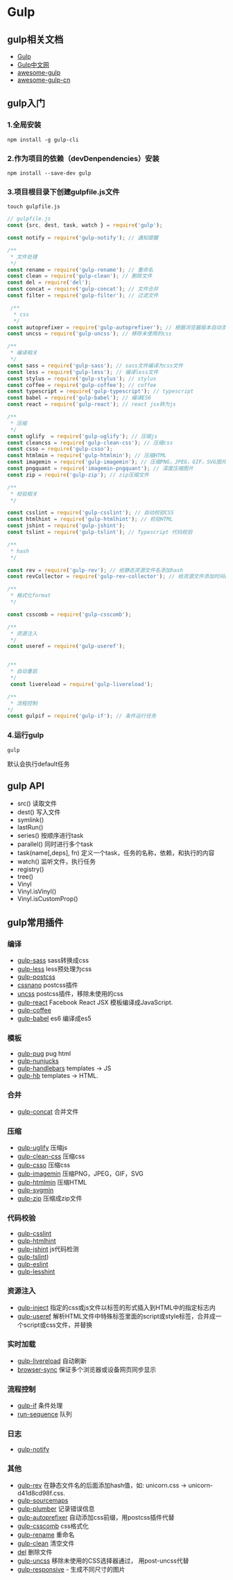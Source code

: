 # Gulp

## gulp相关文档

* [Gulp](https://gulpjs.com/)
* [Gulp中文网](https://www.gulpjs.com.cn/)
* [awesome-gulp](https://github.com/alferov/awesome-gulp)
* [awesome-gulp-cn](https://github.com/Pines-Cheng/awesome-gulp-cn)

## gulp入门

### 1.全局安装

```shell
npm install -g gulp-cli
```

### 2.作为项目的依赖（devDenpendencies）安装

```shell
npm install --save-dev gulp
```

### 3.项目根目录下创建gulpfile.js文件

```shell
touch gulpfile.js
```

```javascript
// gulpfile.js
const {src, dest, task, watch } = require('gulp');

const notify = require('gulp-notify'); // 通知提醒

/**
 * 文件处理
 */
const rename = require('gulp-rename'); // 重命名
const clean = require('gulp-clean'); // 删除文件
const del = require('del');
const concat = require('gulp-concat'); // 文件合并
const filter = require('gulp-filter'); // 过滤文件

 /**
  * css
  */
const autoprefixer = require('gulp-autoprefixer'); // 根据浏览器版本自动添加前缀
const uncss = require('gulp-uncss'); // 移除未使用的css

/**
 * 编译相关
 */
const sass = require('gulp-sass'); // sass文件编译为css文件
const less = require('gulp-less'); // 编译less文件
const stylus = require('gulp-stylus'); // stylus
const coffee = require('gulp-coffee'); // coffee
const typescript = require('gulp-typescript'); // typescript
const babel = require('gulp-babel'); // 编译ES6
const react = require('gulp-react'); // react jsx转为js

/**
 * 压缩
 */
const uglify  = require('gulp-uglify'); // 压缩js
const cleancss = require('gulp-clean-css'); // 压缩css
const csso = require('gulp-csso');
const htmlmin = require('gulp-htmlmin'); // 压缩HTML
const imagemin = require('gulp-imagemin'); // 压缩PNG，JPEG，GIF，SVG图片
const pngquant = require('imagemin-pngquant'); // 深度压缩图片
const zip = require('gulp-zip'); // zip压缩文件

/**
 * 校验相关
 */

const csslint = require('gulp-csslint'); // 自动校验CSS
const htmlhint = require('gulp-htmlhint'); // 校验HTML
const jshint = require('gulp-jshint');
const tslint = require('gulp-tslint'); // Typescript 代码校验

/**
 * hash
 */

const rev = require('gulp-rev'); // 给静态资源文件名添加hash
const revCollector = require('gulp-rev-collector'); // 给资源文件添加时间戳

/**
 * 格式化format
 */

const csscomb = require('gulp-csscomb');

/**
 * 资源注入
 */
const useref = require('gulp-useref');


/**
 * 自动重启
 */
 const livereload = require('gulp-livereload');

/**
 * 流程控制
*/
const gulpif = require('gulp-if'); // 条件运行任务
```

### 4.运行gulp

```shell
gulp
```

默认会执行default任务

## gulp API

* src() 读取文件
* dest() 写入文件
* symlink()
* lastRun()
* series() 按顺序进行task
* parallel() 同时进行多个task
* task(name[,deps], fn) 定义一个task，任务的名称，依赖，和执行的内容
* watch() 监听文件，执行任务
* registry()
* tree()
* Vinyl
* Vinyl.isVinyl()
* Vinyl.isCustomProp()

## gulp常用插件

### 编译

* [gulp-sass](https://github.com/dlmanning/gulp-sass)  sass转换成css
* [gulp-less](https://github.com/gulp-community/gulp-less) less预处理为css
* [gulp-postcss](https://github.com/postcss/gulp-postcss)
* [cssnano](https://github.com/cssnano/cssnano) postcss插件
* [uncss](https://github.com/uncss/postcss-uncss) postcss插件，移除未使用的css
* [gulp-react](https://github.com/sindresorhus/gulp-react)   Facebook React JSX 模板编译成JavaScript.
* [gulp-coffee](https://github.com/gulp-community/gulp-coffee)
* [gulp-babel](https://github.com/babel/gulp-babel) es6 编译成es5

### 模板

* [gulp-pug](https://github.com/gulp-community/gulp-pug) pug html
* [gulp-nunjucks](https://github.com/sindresorhus/gulp-nunjucks)
* [gulp-handlebars](https://github.com/lazd/gulp-handlebars) templates → JS
* [gulp-hb](https://github.com/shannonmoeller/gulp-hb) templates → HTML.

### 合并

* [gulp-concat](https://github.com/gulp-community/gulp-concat) 合并文件

### 压缩

* [gulp-uglify](https://github.com/terinjokes/gulp-uglify) 压缩js
* [gulp-clean-css](https://github.com/scniro/gulp-clean-css) 压缩css
* [gulp-csso](https://github.com/ben-eb/gulp-csso) 压缩css
* [gulp-imagemin](https://github.com/sindresorhus/gulp-imagemin)    压缩PNG，JPEG，GIF，SVG
* [gulp-htmlmin](https://github.com/jonschlinkert/gulp-htmlmin)  压缩HTML
* [gulp-svgmin](https://github.com/ben-eb/gulp-svgmin)
* [gulp-zip](https://github.com/sindresorhus/gulp-zip) 压缩成zip文件

### 代码校验

* [gulp-csslint](https://github.com/lazd/gulp-csslint)
* [gulp-htmlhint](https://github.com/bezoerb/gulp-htmlhint)
* [gulp-jshint](https://github.com/spalger/gulp-jshint) js代码检测
* [gulp-tslint](https://github.com/panuhorsmalahti/gulp-tslint))
* [gulp-eslint](https://github.com/adametry/gulp-eslint)
* [gulp-lesshint](https://github.com/lesshint/lesshint)

### 资源注入

* [gulp-inject](https://github.com/klei/gulp-inject) 指定的css或js文件以标签的形式插入到HTML中的指定标志内
* [gulp-useref](https://github.com/jonkemp/gulp-useref) 解析HTML文件中特殊标签里面的script或style标签，合并成一个script或css文件，并替换

### 实时加载

* [gulp-livereload](https://github.com/vohof/gulp-livereload) 自动刷新
* [browser-sync](https://github.com/BrowserSync/browser-sync) 保证多个浏览器或设备网页同步显示

### 流程控制

* [gulp-if](https://github.com/robrich/gulp-if) 条件处理
* [run-sequence](https://github.com/OverZealous/run-sequence) 队列

### 日志

* [gulp-notify](https://github.com/mikaelbr/gulp-notify)

### 其他

* [gulp-rev](https://github.com/sindresorhus/gulp-rev) 在静态文件名的后面添加hash值，如: unicorn.css → unicorn-d41d8cd98f.css.
* [gulp-sourcemaps](https://github.com/gulp-sourcemaps/gulp-sourcemaps)
* [gulp-plumber]() 记录错误信息
* [gulp-autoprefixer](https://github.com/sindresorhus/gulp-autoprefixer) 自动添加css前缀，用postcss插件代替
* [gulp-csscomb](https://github.com/koistya/gulp-csscomb) css格式化
* [gulp-rename](https://github.com/hparra/gulp-rename) 重命名
* [gulp-clean](https://github.com/peter-vilja/gulp-clean) 清空文件
* [del](https://github.com/sindresorhus/del) 删除文件
* [gulp-uncss](https://github.com/ben-eb/gulp-uncss) 移除未使用的CSS选择器通过， 用post-uncss代替
* [gulp-responsive](https://github.com/mahnunchik/gulp-responsive) - 生成不同尺寸的图片
